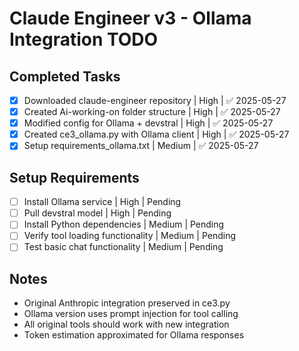# Claude Engineer v3 - Ollama Integration TODO

## Completed Tasks
- [x] Downloaded claude-engineer repository | High | ✅ 2025-05-27
- [x] Created Ai-working-on folder structure | High | ✅ 2025-05-27  
- [x] Modified config for Ollama + devstral | High | ✅ 2025-05-27
- [x] Created ce3_ollama.py with Ollama client | High | ✅ 2025-05-27
- [x] Setup requirements_ollama.txt | Medium | ✅ 2025-05-27

## Setup Requirements
- [ ] Install Ollama service | High | Pending
- [ ] Pull devstral model | High | Pending  
- [ ] Install Python dependencies | Medium | Pending
- [ ] Verify tool loading functionality | Medium | Pending
- [ ] Test basic chat functionality | Medium | Pending

## Notes
- Original Anthropic integration preserved in ce3.py
- Ollama version uses prompt injection for tool calling
- All original tools should work with new integration
- Token estimation approximated for Ollama responses
